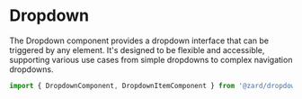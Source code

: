 # Dropdown

The Dropdown component provides a dropdown interface that can be triggered by any element. It's designed to be flexible and accessible, supporting various use cases from simple dropdowns to complex navigation dropdowns.

```ts
import { DropdownComponent, DropdownItemComponent } from '@zard/dropdown';
```
